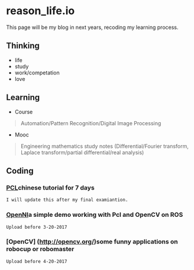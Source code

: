 # reason_life.io
This page will be my blog in next years, recoding my learning process.
## Thinking
- life
- study
- work/competation
- love

## Learning
- Course
> Automation/Pattern Recognition/Digital Image Processing

- Mooc
> Engineering mathematics study notes (Differential/Fourier transform, Laplace transform/partial differential/real analysis)

## Coding

### [PCL](http://pointclouds.org/)chinese tutorial for 7 days

```
I will update this after my final examiantion.
```

### [OpenNI](http://openni.ru/)a simple demo working with Pcl and OpenCV on ROS
```
Upload before 3-20-2017
```

### [OpenCV] (http://opencv.org/)some funny applications on robocup or robomaster
```
Upload before 4-20-2017
```
